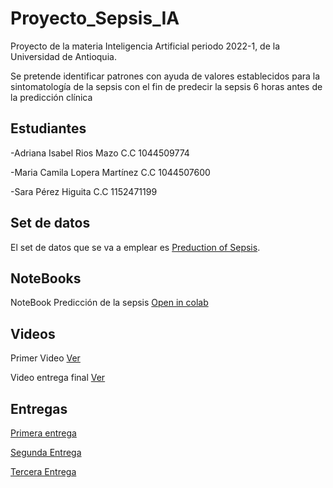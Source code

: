 # Proyecto_Sepsis_IA

Proyecto de la materia Inteligencia Artificial periodo 2022-1, de la Universidad de Antioquia. 

Se pretende identificar patrones con ayuda de valores establecidos para la sintomatología de la sepsis con el fin de predecir la sepsis 6 horas antes de la predicción clínica

## Estudiantes 

-Adriana Isabel Rios Mazo C.C 1044509774

-Maria Camila Lopera Martínez C.C 1044507600

-Sara Pérez Higuita C.C 1152471199

## Set de datos 

El set de datos que se va a emplear es [Preduction of Sepsis](https://www.kaggle.com/datasets/salikhussaini49/prediction-of-sepsis). 

## NoteBooks

NoteBook Predicción de la sepsis [Open in colab](https://colab.research.google.com/drive/1gzx6JX5oagV_ZqHH7bof3GoTPxYAnIGS?hl=es#scrollTo=tK-seimrB3ta)


## Videos

Primer Video [Ver]()

Video entrega final [Ver]()

## Entregas 

[Primera entrega]()

[Segunda Entrega]()

[Tercera Entrega]()

